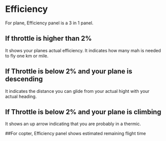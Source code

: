 # Efficiency #

For plane, Efficiency panel is a 3 in 1 panel.

## If throttle is higher than 2% ##

It shows your planes actual efficiency.
It indicates how many mah is needed to fly one km or mile.


## If Throttle is below 2% and your plane is descending ##

It indicates the distance you can glide from your actual hight with your actual heading.

## If Throttle is below 2% and your plane is climbing ##

It shows an up arrow indicating that you are probably in a thermic.

##For copter, Efficiency panel shows estimated remaining flight time
